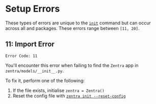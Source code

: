 # Setup Errors

These types of errors are unique to the [`init`](#) command but can occur across all and packages. These errors range between `[11, 20]`.

## 11: Import Error

`Error Code: 11`

You'll encounter this error when failing to find the `Zentra` app in `zentra/models/__init__.py`.

To fix it, perform one of the following:

1. If the file exists, initialise `zentra = Zentra()`
2. Reset the config file with [`zentra init --reset-config`](../starting/commands.md#zentra-init)

